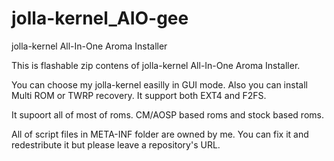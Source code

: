 jolla-kernel_AIO-gee
====================

jolla-kernel All-In-One Aroma Installer


This is flashable zip contens of jolla-kernel All-In-One Aroma Installer.

You can choose my jolla-kernel easilly in GUI mode.
Also you can install Multi ROM or TWRP recovery.
It support both EXT4 and F2FS.

It supoort all of most of roms.
CM/AOSP based roms and stock based roms.

All of script files in META-INF folder are owned by me.
You can fix it and redestribute it but please leave a repository's URL.
